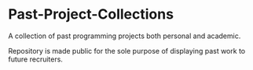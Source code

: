 # Past-Project-Collections

A collection of past programming projects both personal and academic.

Repository is made public for the sole purpose of displaying past work to future recruiters.
